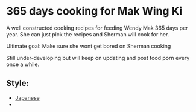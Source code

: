 # 365 days cooking for Mak Wing Ki

A well constructed cooking recipes for feeding Wendy Mak 365 days per year. She can just pick the recipes and Sherman will cook for her.

Ultimate goal: Make sure she wont get bored on Sherman cooking

Still under-developing but will keep on updating and post food porn every once a while. 

## Style:
+ [Japanese](https://github.com/365cook4mwk/blob/main/recipes/japanese/oyako_chicken_don.md)
+ 
